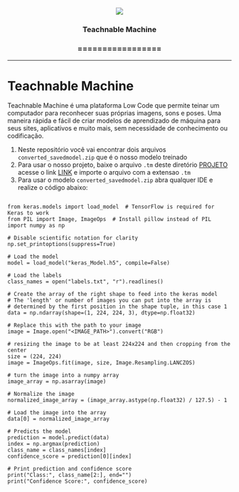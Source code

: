 <h1 align="center">
<img src="https://img.shields.io/static/v1?label=Teachable%Machine%20POR&message=MAYCON%20BATESTIN&color=7159c1&style=flat-square&logo=ghost"/>

<h3> <p align="center">Teachnable Machine</p> </h3>
<h3> <p align="center"> ================= </p> </h3>



--- 
# Teachnable Machine

<p> Teachnable Machine é uma plataforma Low Code que permite teinar um computador para reconhecer suas próprias imagens, sons e poses.
Uma maneira rápida e fácil de criar modelos de aprendizado de máquina para seus sites, aplicativos e muito mais, sem necessidade de conhecimento ou codificação. </p>

1. Neste repositório você vai encontrar dois arquivos `converted_savedmodel.zip` que é o nosso modelo treinado 
2. Para usar o nosso projeto, baixe o arquivo `.tm` deste diretório [PROJETO](https://drive.google.com/file/d/1XOLU1J9xffvbuiKoYDefrq3T4lTAmESB/view?usp=sharing) acesse o link [LINK](https://teachablemachine.withgoogle.com/train) e importe o arquivo com a extensao `.tm`
3. Para usar o modelo `converted_savedmodel.zip` abra qualquer IDE e realize o código abaixo:

```

from keras.models import load_model  # TensorFlow is required for Keras to work
from PIL import Image, ImageOps  # Install pillow instead of PIL
import numpy as np

# Disable scientific notation for clarity
np.set_printoptions(suppress=True)

# Load the model
model = load_model("keras_Model.h5", compile=False)

# Load the labels
class_names = open("labels.txt", "r").readlines()

# Create the array of the right shape to feed into the keras model
# The 'length' or number of images you can put into the array is
# determined by the first position in the shape tuple, in this case 1
data = np.ndarray(shape=(1, 224, 224, 3), dtype=np.float32)

# Replace this with the path to your image
image = Image.open("<IMAGE_PATH>").convert("RGB")

# resizing the image to be at least 224x224 and then cropping from the center
size = (224, 224)
image = ImageOps.fit(image, size, Image.Resampling.LANCZOS)

# turn the image into a numpy array
image_array = np.asarray(image)

# Normalize the image
normalized_image_array = (image_array.astype(np.float32) / 127.5) - 1

# Load the image into the array
data[0] = normalized_image_array

# Predicts the model
prediction = model.predict(data)
index = np.argmax(prediction)
class_name = class_names[index]
confidence_score = prediction[0][index]

# Print prediction and confidence score
print("Class:", class_name[2:], end="")
print("Confidence Score:", confidence_score)


````
